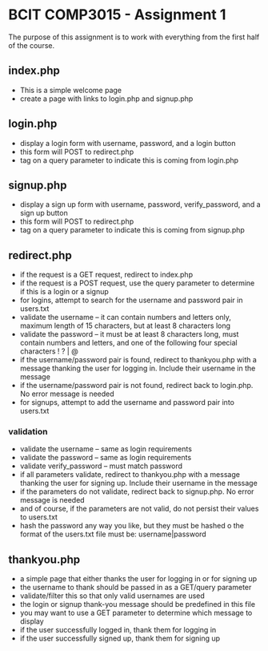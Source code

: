 # BCIT COMP3015 - Assignment 1
The purpose of this assignment is to work with everything from the first half of the course.

## index.php
- This is a simple welcome page
- create a page with links to login.php and signup.php

## login.php
- display a login form with username, password, and a login button
- this form will POST to redirect.php
- tag on a query parameter to indicate this is coming from login.php

## signup.php
- display a sign up form with username, password, verify_password, and a sign up button 
- this form will POST to redirect.php
- tag on a query parameter to indicate this is coming from signup.php

## redirect.php
- if the request is a GET request, redirect to index.php
- if the request is a POST request, use the query parameter to determine if this is a login or a signup
- for logins, attempt to search for the username and password pair in users.txt
- validate the username – it can contain numbers and letters only, maximum length of 15 characters, but at least 8 characters long
- validate the password – it must be at least 8 characters long, must contain numbers and letters, and one of the following four special characters ! ? | @
- if the username/password pair is found, redirect to thankyou.php with a message
thanking the user for logging in. Include their username in the message
- if the username/password pair is not found, redirect back to login.php. No error
message is needed
- for signups, attempt to add the username and password pair into users.txt

### validation
- validate the username – same as login requirements
- validate the password – same as login requirements
- validate verify_password – must match password
- if all parameters validate, redirect to thankyou.php with a message
thanking the user for signing up. Include their username in the message
- if the parameters do not validate, redirect back to signup.php. No error
message is needed
- and of course, if the parameters are not valid, do not persist their values to
users.txt
- hash the password any way you like, but they must be hashed o the format of the users.txt file must be: username|password

## thankyou.php
- a simple page that either thanks the user for logging in or for signing up
- the username to thank should be passed in as a GET/query parameter
- validate/filter this so that only valid usernames are used
- the login or signup thank-you message should be predefined in this file
- you may want to use a GET parameter to determine which message to display 
- if the user successfully logged in, thank them for logging in
- if the user successfully signed up, thank them for signing up
